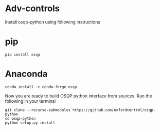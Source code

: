 # Adv-controls

Install osqp-python using following instructions
# pip
`pip install osqp`

# Anaconda
`conda install -c conda-forge osqp`

<!-- you might need to install GCC Compiler , CMake and Visual studio C++ compiler  -->

Now you are ready to build OSQP python interface from sources. Run the following in your terminal
```
git clone --recurse-submodules https://github.com/oxfordcontrol/osqp-python
cd osqp-python
python setup.py install

```

